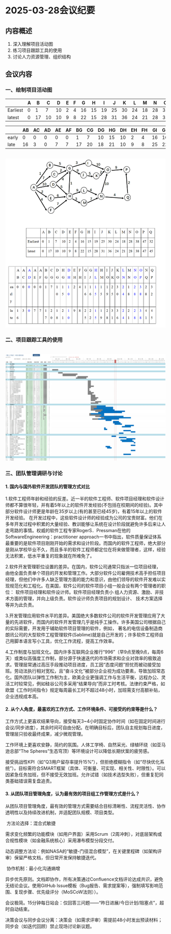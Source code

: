 # 2025-03-28会议纪要

## 内容概述

1. 深入理解项目活动图
2. 练习项目跟踪工具的使用
3. 讨论人力资源管理、组织结构

## 会议内容

### 一、绘制项目活动图

|          | A    | B    | C    | D    | E    | F    | G    | H    | I    | J    | K    | L    | M    | N    | O    | P    | Q    |
| -------- | ---- | ---- | ---- | ---- | ---- | ---- | ---- | ---- | ---- | ---- | ---- | ---- | ---- | ---- | ---- | ---- | ---- |
| Earliest | 0    | 1    | 7    | 10   | 2    | 4    | 16   | 15   | 19   | 25   | 30   | 24   | 18   | 28   | 38   | 47   | 32   |
| latest   | 0    | 17   | 10   | 10   | 9    | 8    | 22   | 15   | 28   | 31   | 36   | 24   | 21   | 28   | 38   | 47   | 45   |

 

|       | AB   | AC   | AD   | AE   | AF   | BG   | CG   | DG   | HG   | DH   | EH   | FH   | GI   | GJ   | HL   | HM   | IO   | JK   | KO   | LN   | MN   | NO   | OP   | NQ   | QP   |
| ----- | ---- | ---- | ---- | ---- | ---- | ---- | ---- | ---- | ---- | ---- | ---- | ---- | ---- | ---- | ---- | ---- | ---- | ---- | ---- | ---- | ---- | ---- | ---- | ---- | ---- |
| early | 0    | 0    | 0    | 0    | 0    | 1    | 7    | 10   | 15   | 10   | 2    | 4    | 16   | 16   | 15   | 15   | 19   | 25   | 30   | 24   | 18   | 28   | 38   | 28   | 32   |
| late  | 16   | 3    | 0    | 7    | 7    | 17   | 20   | 18   | 21   | 10   | 9    | 8    | 25   | 22   | 15   | 19   | 28   | 31   | 36   | 24   | 21   | 28   | 38   | 41   | 45   |

​	![lab4aoe2](..\readme_img\lab4aoe2.jpg)

### 二、项目跟踪工具的使用

​	![甘特图](..\各类图表\项目进度.jpg)

### 三、团队管理调研与讨论

#### 1. 国内与国外软件开发团队的管理方式对比

​	1.软件工程师年龄和经验的反差。近一半的软件工程师、软件项目经理和软件设计师都不算很年轻，并有着5年以上的软件开发经验(不包括在校期间的经验)。其中部分软件设计师更是年龄在35岁以上(有的甚至已经45岁)，有着15年以上的软件开发经验。 在开发过程中，这些软件设计师的经验成为公司的宝贵财富。他们在多年开发过程中积累的大量经验、教训能够让系统在设计阶段就避免许多后来让人走弯路的事情。权威的软件工程专家RogerS．Pressman在他的SoftwareEngineering：practitioner approach一书中指出，软件质量保证体系最重要的是软件项目刚刚开始的需求和设计阶段。而国内的软件工程师，绝大部分是刚从学校毕业不久，而且多半的软件工程师都定位在将来做管理者，这样，经验无法积累，低水平重复的现象就在所难免了。

​	2.软件开发管理职位设置的差异。在国内，软件公司通常只指派一位项目经理， 由他全面负责单个项目的开发和管理工作。大部分软件公司雇佣技术高手担任项目经理，但他们中许多人缺乏管理方面的能力和意识，由他们领导的软件开发难以实现规范化和工程化。在美国，软件公司的软件项目小组一般会设有两个管理者的职位： 软件项目经理和软件设计师。软件项目经理负责小 组人力资源、激励、非技术方面的管理，并向上级负责。软件设计师负责项目的规划设计、 技术方案选择等并为此负责。

​	3.开发管理应用软件水平的差异。美国绝大多数软件公司的软件开发管理应用了大量的先进软件，而国内的软件开发管理几乎是纯手工操作。许多美国公司根据自己的实际需要，开发用于辅助软件项目管理的软件，例如， 著名的电信设备制造商朗讯公司的大型软件工程管理软件(Sablime)就是自己开发的；许多软件工程师自己用脚本语言写小工具，优化工作流程，提高工作效率。

​	4.工作制度与加班文化。国内许多互联网企业推行“996”（早9点至晚9点，每周6天）或类似高强度工作制，部分源于快速迭代的市场需求和企业对效率的极致追求。管理层常通过高压手段推动项目进度，员工因“态度问题”担忧而被动接受加班。劳动法执行相对宽松，且“奋斗文化”被部分企业视为成功要素，导致加班常态化。国外团队以弹性工作制为主，欧美企业更强调工作与生活平衡，远程办公、灵活工时较常见，例如硅谷公司多采用“结果导向”而非工时考核。法律约束严格，如欧盟《工作时间指令》规定每周最长工时不超过48小时，加班需支付高额补贴，企业违规成本高。

 

#### 2. 从个人角度，最喜欢的工作方式、工作环境条件、可接受的约束等是什么？

​	工作方式上更喜欢结果导向，接受每天3~4小时固定协作时间（如在固定时间进行会议/同步进度），其余时间可自由分配。在明确目标后，团队自主规划每日进度，管理层只验收最终成果，减少微观管理。

​	工作环境上更喜欢安静，简约的氛围。人体工学椅、自然采光、绿植环绕（如亚马逊总部“The Spheres”生态穹顶）等环境设计可以降低长期伏案的疲劳感。

​	接受挑战性KPI（如“Q3用户留存率提升15%”），但拒绝模糊指令（如“尽快优化系统”）。目标需符合SMART框架（具体、可衡量、可实现、相关性、时限性）。可以因紧急任务加班，但不接受无效加班。允许试错（如技术选型失败），但重复犯同类基础错误需复盘追责。

 

 #### 3. 从团队项目管理角度，认为最有效的项目组工作管理方式是什么？

​	从团队项目管理角度，最有效的管理方式需要结合目标清晰性、流程灵活性、协作透明性以及持续改进机制，并适配团队规模、项目类型。

​	方法论选择：混合式敏捷

​	需求变化频繁的功能模块（如用户界面）采用Scrum（2周冲刺），对底层架构或合规性模块（如金融系统核心）采用瀑布模型分段交付。

​	动态调整方法论：例如NASA的“敏捷-门径混合模型”，在关键里程碑（如架构评审）保留严格文档，但日常开发保持敏捷迭代。

​	协作机制：最小化沟通熵增

​	异步优先原则。文档即协作，所有决策通过Confluence文档评论达成共识，避免无结论会议。使用GitHub Issue模板（Bug报告、需求提案等），强制填写影响范围、复现步骤、优先级评分（MoSCoW法则））。

​	会议极简。15分钟每日站会：仅回答三问题——“昨日进展/今日计划/阻塞点”，超时自动结束。

​	决策会议与同步会议分离：决策会（如需求评审）需提前48小时发出预读材料；同步会（如迭代回顾）禁止现场讨论新议题。

 

 

 

 

 

 
